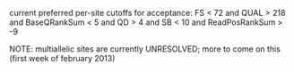 current preferred per-site cutoffs for acceptance:
FS < 72 and QUAL > 218 and BaseQRankSum < 5 and QD > 4 and SB < 10 and ReadPosRankSum > -9

NOTE:
multiallelic sites are currently UNRESOLVED; more to come on this (first week of february 2013)
